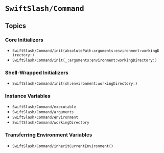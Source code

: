 # ``SwiftSlash/Command``

## Topics

### Core Initializers

- ``SwiftSlash/Command/init(absolutePath:arguments:environment:workingDirectory:)``
- ``SwiftSlash/Command/init(_:arguments:environment:workingDirectory:)``

### Shell-Wrapped Initializers

- ``SwiftSlash/Command/init(sh:environment:workingDirectory:)``

### Instance Variables

- ``SwiftSlash/Command/executable``
- ``SwiftSlash/Command/arguments``
- ``SwiftSlash/Command/environment``
- ``SwiftSlash/Command/workingDirectory``

### Transferring Environment Variables

- ``SwiftSlash/Command/inheritCurrentEnvironment()``
